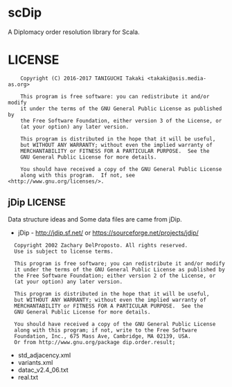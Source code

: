 # scDip
A Diplomacy order resolution library for Scala.

# LICENSE

```
    Copyright (C) 2016-2017 TANIGUCHI Takaki <takaki@asis.media-as.org>

    This program is free software: you can redistribute it and/or modify
    it under the terms of the GNU General Public License as published by
    the Free Software Foundation, either version 3 of the License, or
    (at your option) any later version.

    This program is distributed in the hope that it will be useful,
    but WITHOUT ANY WARRANTY; without even the implied warranty of
    MERCHANTABILITY or FITNESS FOR A PARTICULAR PURPOSE.  See the
    GNU General Public License for more details.

    You should have received a copy of the GNU General Public License
    along with this program.  If not, see <http://www.gnu.org/licenses/>.
```

## jDip LICENSE

Data structure ideas and Some data files are came from jDip.

* jDip - http://jdip.sf.net/ or https://sourceforge.net/projects/jdip/

```
  Copyright 2002 Zachary DelProposto. All rights reserved.
  Use is subject to license terms.
      
  This program is free software; you can redistribute it and/or modify
  it under the terms of the GNU General Public License as published by
  the Free Software Foundation; either version 2 of the License, or
  (at your option) any later version.
      
  This program is distributed in the hope that it will be useful,
  but WITHOUT ANY WARRANTY; without even the implied warranty of
  MERCHANTABILITY or FITNESS FOR A PARTICULAR PURPOSE.  See the
  GNU General Public License for more details.
      
  You should have received a copy of the GNU General Public License
  along with this program; if not, write to the Free Software
  Foundation, Inc., 675 Mass Ave, Cambridge, MA 02139, USA.
  Or from http://www.gnu.org/package dip.order.result;
```

* std_adjacency.xml
* variants.xml
* datac_v2.4_06.txt
* real.txt
